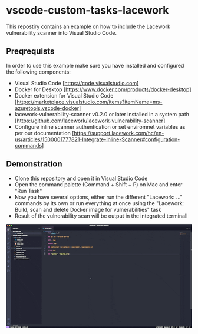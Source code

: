 # vscode-custom-tasks-lacework

This repostiry contains an example on how to include the Lacework vulnerability scanner into Visual Studio Code.

## Preqrequists

In order to use this example make sure you have installed and configured the following components:

- Visual Studio Code [https://code.visualstudio.com]
- Docker for Desktop [https://www.docker.com/products/docker-desktop]
- Docker extension for Visual Studio Code [https://marketplace.visualstudio.com/items?itemName=ms-azuretools.vscode-docker]
- lacework-vulnerability-scanner v0.2.0 or later installed in a system path [https://github.com/lacework/lacework-vulnerability-scanner]
- Configure inline scanner authentication or set enviromnet variables as per our documentation [https://support.lacework.com/hc/en-us/articles/1500001777821-Integrate-Inline-Scanner#configuration-commands]

## Demonstration

- Clone this repository and open it in Visual Studio Code
- Open the command palette (Command + Shift + P) on Mac and enter "Run Task"
- Now you have several options, either run the different "Lacework: ..." commands by its own or run everything at once using the "Lacework: Build, scan and delete Docker image for vulnerabilities" task
- Result of the vulnerability scan will be output in the integrated terminall

![Demo video](https://raw.githubusercontent.com/timarenz/vscode-custom-tasks-lacework/main/images/demoscan.gif)
